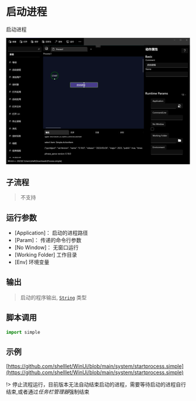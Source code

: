 # 启动进程

启动进程

![start process](./images/04.png ':size=50%')


## 子流程

> 不支持

## 运行参数

* [Application]： 启动的进程路径
* [Param]： 传递的命令行参数
* [No Window]： 无窗口运行
* [Working Folder] 工作目录
* [Env] 环境变量

## 输出

>    启动的程序输出, [`String`](../../types/String.md) 类型


## 脚本调用

```python
import simple

```

## 示例

[https://github.com/shelllet/WinUi/blob/main/system/startprocess.simple](https://github.com/shelllet/WinUi/blob/main/system/startprocess.simple)



!> 停止流程运行，目前版本无法自动结束启动的进程，需要等待启动的进程自行结束,或者通过*任务栏管理器*强制结束
